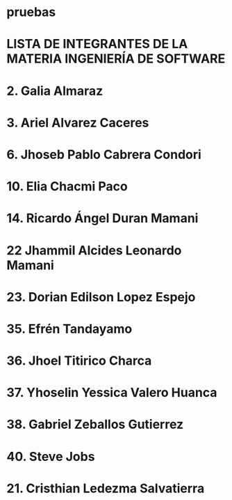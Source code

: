 # pruebas

# LISTA DE INTEGRANTES DE LA MATERIA INGENIERÍA DE SOFTWARE
# 2. Galia Almaraz
# 3. Ariel Alvarez Caceres
# 6. Jhoseb Pablo Cabrera Condori
# 10. Elia Chacmi Paco
# 14. Ricardo Ángel Duran Mamani
# 22 Jhammil Alcides Leonardo Mamani  
# 23. Dorian Edilson Lopez Espejo
# 35. Efrén Tandayamo
# 36. Jhoel Titirico Charca
# 37. Yhoselin Yessica Valero Huanca
# 38. Gabriel Zeballos Gutierrez
# 40. Steve Jobs
# 21. Cristhian Ledezma Salvatierra


